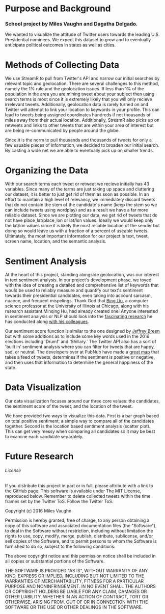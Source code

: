 # Purpose and Background

### School project by Miles Vaughn and Dagatha Delgado. 

We wanted to visualize the attitude of Twitter users towards the leading U.S. Presidential nominees. We expect this dataset to grow and to eventually anticipate political outcomes in states as well as cities. 


# Methods of Collecting Data

We use StreamR to pull from Twitter's API and narrow our initial searches by relevant topic and geolocation. There are several challenges to this method, namely the 1% rule and the geolocation issues. If less than 1% of the population in the area you are mining tweet about your subject then using search terms is moot since it is extremely likely that you will only recieve irrelevant tweets. Additionally, geolocation data is rarely turned on and Twitter will attempt to link your location to keywords in your profile. This can lead to tweets being assigned coordinates hundreds if not thousands of miles away from their actual location. Additionally, StreamR also picks up on retweets and links to other tweets that are within your area of interest but are being re-communicated by people around the globe. 

Since it is the norm to pull thousands and thousands of tweets for only a few usuable pieces of information, we decided to broaden our initial search. By casting a wide net we are able to eventually pick up on smaller trends. 

# Organizing the Data

With our search terms each tweet or retweet we recieve initially has 43 variables. Since many of the terms are just taking up space and cluttering our dataset, it is better to just get rid of them as soon as possible. In an effort to maintain a high level of relevancy, we immediately discard tweets that do not contain the stem of the candidate's name (keep the stem so we can include tweets using wordplay) and as a result we have a far more reliable dataset. Since we are plotting our data, we get rid of tweets that do not have place_lat/place_lon or lat/lon values. Ideally we would keep only the lat/lon values since it is likely the most reliable location of the sender but doing so would leave us with a fraction of a percent of useable tweets. Ultimately, the most important information for our project is text, tweet, screen name, location, and the semantic analysis. 

# Sentiment Analysis

At the heart of this project, standing alongside geolocation, was our interest in text sentiment analysis. In our project's development phase, we toyed with the idea of creating a detailed and comprehensive list of keywords that would be used to reliably measure and quantify our text's sentiment towards their presidential candidates, even taking into account sarcasm, nuance, and frequent mispelings. Thank God that [Bing Liu](https://en.wikipedia.org/wiki/Bing_Liu), a computer science professor at the University of Illinois at Chicago, along with his research assistant Minqing Hu, had already created one! Anyone interested in sentiment analysis or NLP should look into the [fascinating research](https://www.cs.uic.edu/~liub/FBS/SentimentAnalysis-and-OpinionMining.pdf) he has conducted along [with his colleagues](http://www.idiap.ch/~apbelis/hlt-course/positive-words.txt). 

Our sentiment score function is similar to the one designed by [Jeffrey Breen](https://jeffreybreen.wordpress.com/tag/sentiment-analysis/) but with some additions as to include some key words used in the 2016 elections including 'Drumf' and 'Shillary.' The Twitter API also has a sort of 'built in' sentiment analysis where you  can filter for tweets that are happy, sad, or neutral. The developers over at PubNub have made a [great map](http://pubnub.github.io/tweet-emotion/) that takes a feed of tweets, determines if the sentiment is positive or negative, and then uses that information to determine the general happiness of the state. 

# Data Visualization

Our data visualization focuses around our three core values: the candidates, the sentiment score of the tweet, and the location of the tweet. 

We have provided two ways to visualize this data. First is a bar graph based on total positive sentiment; a simple way to compare all of the candidates together. Second is the location based sentiment analysis (scatter plot). This can get very messy when comparing all candidates so it may be best to examine each candidate separately.  


# Future Research



###### License

If you distribute this project in part or in full, please attribute with a link to the GitHub page. This software is available under The MIT License, reproduced below. Remember to delete collected tweets within the time frames set by the Twitter ToS. Follow the Twitter ToS.

Copyright (c) 2016 Miles Vaughn

Permission is hereby granted, free of charge, to any person obtaining a copy of this software and associated documentation files (the "Software"), to deal in the Software without restriction, including without limitation the rights to use, copy, modify, merge, publish, distribute, sublicense, and/or sell copies of the Software, and to permit persons to whom the Software is furnished to do so, subject to the following conditions:

The above copyright notice and this permission notice shall be included in all copies or substantial portions of the Software.

THE SOFTWARE IS PROVIDED "AS IS", WITHOUT WARRANTY OF ANY KIND, EXPRESS OR IMPLIED, INCLUDING BUT NOT LIMITED TO THE WARRANTIES OF MERCHANTABILITY, FITNESS FOR A PARTICULAR PURPOSE AND NONINFRINGEMENT. IN NO EVENT SHALL THE AUTHORS OR COPYRIGHT HOLDERS BE LIABLE FOR ANY CLAIM, DAMAGES OR OTHER LIABILITY, WHETHER IN AN ACTION OF CONTRACT, TORT OR OTHERWISE, ARISING FROM, OUT OF OR IN CONNECTION WITH THE SOFTWARE OR THE USE OR OTHER DEALINGS IN THE SOFTWARE.
